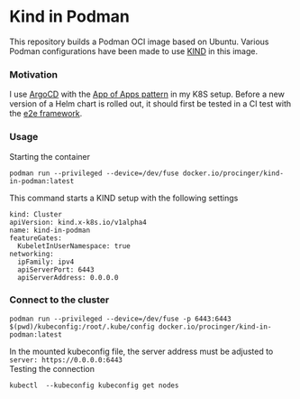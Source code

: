 # Kind in Podman

This repository builds a Podman OCI image based on Ubuntu. Various Podman configurations have been made to use [KIND](https://kind.sigs.k8s.io/) in this image.

### Motivation

I use [ArgoCD](https://argo-cd.readthedocs.io/en/stable/) with the [App of Apps pattern](https://argo-cd.readthedocs.io/en/stable/operator-manual/cluster-bootstrapping/) in my K8S setup. Before a new version of a Helm chart is rolled out, it should first be tested in a CI test with the [e2e framework](https://github.com/kubernetes-sigs/e2e-framework).

### Usage
Starting the container
```
podman run --privileged --device=/dev/fuse docker.io/procinger/kind-in-podman:latest
```
This command starts a KIND setup with the following settings
```
kind: Cluster
apiVersion: kind.x-k8s.io/v1alpha4
name: kind-in-podman
featureGates:
  KubeletInUserNamespace: true
networking:
  ipFamily: ipv4
  apiServerPort: 6443
  apiServerAddress: 0.0.0.0
```

### Connect to the cluster
``` 
podman run --privileged --device=/dev/fuse -p 6443:6443 $(pwd)/kubeconfig:/root/.kube/config docker.io/procinger/kind-in-podman:latest
```
In the mounted kubeconfig file, the server address must be adjusted to\
`server: https://0.0.0.0:6443`\
Testing the connection
```
kubectl  --kubeconfig kubeconfig get nodes
```
